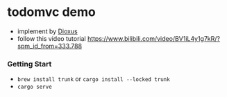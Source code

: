 # todomvc demo

-   implement by [Dioxus](https://dioxuslabs.com)
-   follow this video tutorial https://www.bilibili.com/video/BV1iL4y1g7kR/?spm_id_from=333.788

### Getting Start

-   `brew install trunk` or `cargo install --locked trunk`
-   `cargo serve`
